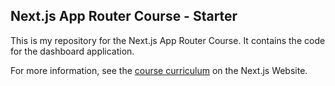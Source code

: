 ## Next.js App Router Course - Starter

This is my repository for the Next.js App Router Course. It contains the code for the dashboard application.

For more information, see the [course curriculum](https://nextjs.org/learn) on the Next.js Website.
